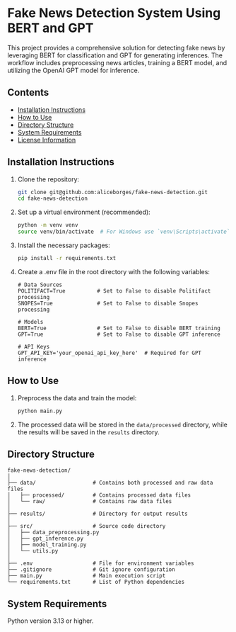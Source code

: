 # Fake News Detection System Using BERT and GPT

This project provides a comprehensive solution for detecting fake news by leveraging BERT for classification and GPT for generating inferences. The workflow includes preprocessing news articles, training a BERT model, and utilizing the OpenAI GPT model for inference.

## Contents
- [Installation Instructions](#installation-instructions)
- [How to Use](#how-to-use)
- [Directory Structure](#directory-structure)
- [System Requirements](#system-requirements)
- [License Information](#license-information)

## Installation Instructions

1. Clone the repository:
   ```bash
   git clone git@github.com:aliceborges/fake-news-detection.git
   cd fake-news-detection
   ```

2. Set up a virtual environment (recommended):
   ```bash
   python -m venv venv
   source venv/bin/activate  # For Windows use `venv\Scripts\activate`
   ```

3. Install the necessary packages:
   ```bash
   pip install -r requirements.txt
   ```

4. Create a .env file in the root directory with the following variables:
   ```plaintext
   # Data Sources
   POLITIFACT=True          # Set to False to disable Politifact processing
   SNOPES=True              # Set to False to disable Snopes processing

   # Models
   BERT=True                # Set to False to disable BERT training
   GPT=True                 # Set to False to disable GPT inference

   # API Keys
   GPT_API_KEY='your_openai_api_key_here'  # Required for GPT inference
   ```

## How to Use

1. Preprocess the data and train the model:
   ```bash
   python main.py
   ```

2. The processed data will be stored in the `data/processed` directory, while the results will be saved in the `results` directory.

## Directory Structure

```
fake-news-detection/
│
├── data/                  # Contains both processed and raw data files
│   ├── processed/         # Contains processed data files
│   └── raw/               # Contains raw data files
│
├── results/               # Directory for output results
│
├── src/                   # Source code directory
│   ├── data_preprocessing.py
│   ├── gpt_inference.py
│   ├── model_training.py
│   └── utils.py
│
├── .env                   # File for environment variables
├── .gitignore             # Git ignore configuration
├── main.py                # Main execution script
└── requirements.txt       # List of Python dependencies
```


## System Requirements
Python version 3.13 or higher.